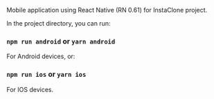 Mobile application using React Native (RN 0.61) for InstaClone project.

In the project directory, you can run:

### `npm run android` or `yarn android`
For Android devices, or:
### `npm run ios` or `yarn ios` 
For IOS devices.